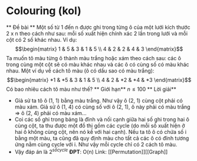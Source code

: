 # Colouring (kol)
** Đề bài ** 
Một số từ 1 đến n được ghi trong từng ô của một lưới kích thước 2 x n theo cách như sau: 
mỗi số xuất hiện chính xác 2 lần trong lưới và mỗi cột có 2 số khác nhau. Ví dụ: 
$$\begin{matrix} 1 & 5 & 3 & 1 & 5 \\ 4 & 2 & 2 & 4 & 3 \end{matrix}$$ Ta muốn tô màu từng ô thành màu trắng hoặc xám theo cách sau: các ô trong cùng một cột sẽ có màu khác nhau và các ô có cùng số có màu khác nhau. Một ví dụ về cách tô màu (ô có dấu sao có màu trắng):
$$\begin{matrix} *1 & *5 & 3 & 1 & 5 \\ 4 & 2 & *2 & *4 & *3 \end{matrix}$$ 
 Có bao nhiêu cách tô màu như thế?
 ** Giới hạn** $n \le 100$
 ** Lời giải** 
 - Giả sử ta tô ô (1, 1) bằng màu trắng. Như vậy ô (2, 1) cùng cột phải có màu xám. Giả sử ô (1, 4) có cùng số với ô (2, 1), ô này phải có màu trắng => ô (2, 4) phải có màu xám...
 - Coi các số ghi trong bảng là đỉnh và nối cạnh giữa hai số ghi trong hai ô cùng cột, ta thu được một đồ thị gồm các cycle (do mỗi số xuất hiện ở hai ô không cùng cột, nên nó kề với hai cạnh). Nếu ta tô ô có chứa số i bằng một màu, ta cũng đã quy định màu cho tất cả các ô có đỉnh tương ứng nằm cùng cycle với i. Như vậy mỗi cycle chỉ có 2 cách tô màu.
 - Vậy đáp án là $2 ^ {số cycle}$
**ĐPT**: O(n)
Link: [[Permutation]][[Graph]]